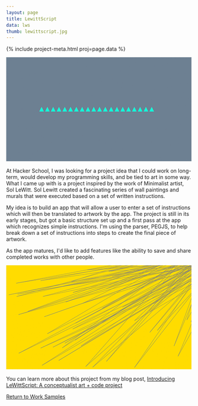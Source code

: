 ```yaml
---
layout: page
title: LewittScript
data: lws
thumb: lewittscript.jpg
---
```


{% include project-meta.html proj=page.data %}

![A canvas with a horizontal line of triangles.](/images/work/lws/lws-001.gif)

At Hacker School, I was looking for a project idea that I could work on long-term, would develop my programming skills, and be tied to art in some way. What I came up with is a project inspired by the work of Minimalist artist, Sol LeWitt. Sol Lewitt created a fascinating series of wall paintings and murals that were executed based on a set of written instructions.

My idea is to build an app that will allow a user to enter a set of instructions which will then be translated to artwork by the app. The project is still in its early stages, but got a basic structure set up and a first pass at the app which recognizes simple instructions. I'm using the parser, PEGJS, to help break down a set of instructions into steps to create the final piece of artwork.

As the app matures, I'd like to add features like the ability to save and share completed works with other people.

![A yellow canvas with grey diagonal lines.](/images/work/lws/lws-002.gif)

You can learn more about this project from my blog post,
[Introducing LeWittScript: A conceptualist art + code project](/2014/10/23/introducing-lewittscript.html)

[Return to Work Samples](/work.html)
